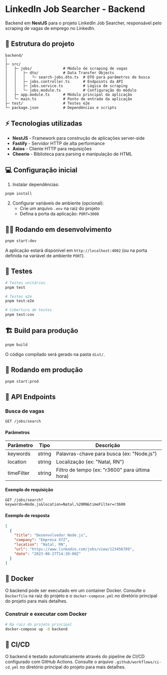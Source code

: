 # LinkedIn Job Searcher - Backend

Backend em **NestJS** para o projeto LinkedIn Job Searcher, responsável pelo scraping de vagas de emprego no LinkedIn.

## 📂 Estrutura do projeto

```
backend/
│
├─ src/
│   ├─ jobs/              # Módulo de scraping de vagas
│   │   ├─ dto/           # Data Transfer Objects
│   │   │   └─ search-jobs.dto.ts  # DTO para parâmetros de busca
│   │   ├─ jobs.controller.ts      # Endpoints da API
│   │   ├─ jobs.service.ts         # Lógica de scraping
│   │   └─ jobs.module.ts          # Configuração do módulo
│   ├─ app.module.ts      # Módulo principal da aplicação
│   └─ main.ts            # Ponto de entrada da aplicação
├─ test/                  # Testes e2e
└─ package.json           # Dependências e scripts
```

## ⚡ Tecnologias utilizadas

* **NestJS** - Framework para construção de aplicações server-side
* **Fastify** - Servidor HTTP de alta performance
* **Axios** - Cliente HTTP para requisições
* **Cheerio** - Biblioteca para parsing e manipulação de HTML

## 💻 Configuração inicial

1. Instalar dependências:

```bash
pnpm install
```

2. Configurar variáveis de ambiente (opcional):
   - Crie um arquivo `.env` na raiz do projeto
   - Defina a porta da aplicação: `PORT=3000`

## 🏃‍♂️ Rodando em desenvolvimento

```bash
pnpm start:dev
```

A aplicação estará disponível em `http://localhost:4002` (ou na porta definida na variável de ambiente `PORT`).

## 🧪 Testes

```bash
# Testes unitários
pnpm test

# Testes e2e
pnpm test:e2e

# Cobertura de testes
pnpm test:cov
```

## 🏗 Build para produção

```bash
pnpm build
```

O código compilado será gerado na pasta `dist/`.

## 🚀 Rodando em produção

```bash
pnpm start:prod
```

## 📝 API Endpoints

### Busca de vagas

```
GET /jobs/search
```

#### Parâmetros

| Parâmetro   | Tipo   | Descrição                                      |
|-------------|--------|------------------------------------------------|
| keywords    | string | Palavras-chave para busca (ex: "Node.js")      |
| location    | string | Localização (ex: "Natal, RN")                  |
| timeFilter  | string | Filtro de tempo (ex: "r3600" para última hora) |

#### Exemplo de requisição

```
GET /jobs/search?keywords=Node.js&location=Natal,%20RN&timeFilter=r3600
```

#### Exemplo de resposta

```json
[
  {
    "title": "Desenvolvedor Node.js",
    "company": "Empresa XYZ",
    "location": "Natal, RN",
    "url": "https://www.linkedin.com/jobs/view/123456789",
    "date": "2023-08-27T14:30:00Z"
  }
]
```

## 🐳 Docker

O backend pode ser executado em um container Docker. Consulte o `Dockerfile` na raiz do projeto e o `docker-compose.yml` no diretório principal do projeto para mais detalhes.

### Construir e executar com Docker

```bash
# Na raiz do projeto principal
docker-compose up -d backend
```

## 🔄 CI/CD

O backend é testado automaticamente através do pipeline de CI/CD configurado com GitHub Actions. Consulte o arquivo `.github/workflows/ci-cd.yml` no diretório principal do projeto para mais detalhes.